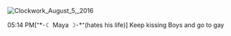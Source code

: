 ![Clockwork_August_5,_2016](https://github.com/user-attachments/assets/7906e069-8932-403c-9e1c-a4602c318897)

 <body></body>05:14 PM[⁺*･☾ Maya ☽･*⁺(hates his life)] Keep kissing Boys and go to gay
